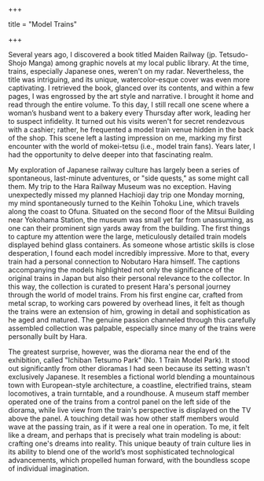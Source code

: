 +++

title = "Model Trains"

+++

Several years ago, I discovered a book titled Maiden Railway (jp. Tetsudo-Shojo Manga) among graphic novels at my local public library. At the time, trains, especially Japanese ones, weren't on my radar. Nevertheless, the title was intriguing, and its unique, watercolor-esque cover was even more captivating. I retrieved the book, glanced over its contents, and within a few pages, I was engrossed by the art style and narrative. I brought it home and read through the entire volume. To this day, I still recall one scene where a woman’s husband went to a bakery every Thursday after work, leading her to suspect infidelity. It turned out his visits weren't for secret rendezvous with a cashier; rather, he frequented a model train venue hidden in the back of the shop. This scene left a lasting impression on me, marking my first encounter with the world of mokei-tetsu (i.e., model train fans). Years later, I had the opportunity to delve deeper into that fascinating realm. 

My exploration of Japanese railway culture has largely been a series of spontaneous, last-minute adventures, or "side quests," as some might call them. My trip to the Hara Railway Museum was no exception. Having unexpectedly missed my planned Hachioji day trip one Monday morning, my mind spontaneously turned to the Keihin Tohoku Line, which travels along the coast to Ofuna. Situated on the second floor of the Mitsui Building near Yokohama Station, the museum was small yet far from unassuming, as one can their prominent sign yards away from the building. The first things to capture my attention were the large, meticulously detailed train models displayed behind glass containers. As someone whose artistic skills is close desperation, I found each model incredibly impressive. More to that, every train had a personal connection to Nobutaro Hara himself. The captions accompanying the models highlighted not only the significance of the original trains in Japan but also their personal relevance to the collector. In this way, the collection is curated to present Hara's personal journey through the world of model trains. From his first engine car, crafted from metal scrap, to working cars powered by overhead lines, it felt as though the trains were an extension of him, growing in detail and sophistication as he aged and matured. The genuine passion channeled through this carefully assembled collection was palpable, especially since many of the trains were personally built by Hara. 

The greatest surprise, however, was the diorama near the end of the exhibition, called "Ichiban Tetsumo Park" (No. 1 Train Model Park). It stood out significantly from other dioramas I had seen because its setting wasn't exclusively Japanese. It resembles a fictional world blending a mountainous town with European-style architecture, a coastline, electrified trains, steam locomotives, a train turntable, and a roundhouse. A museum staff member operated one of the trains from a control panel on the left side of the diorama, while live view from the train's perspective is displayed on the TV above the panel. A touching detail was how other staff members would wave at the passing train, as if it were a real one in operation. To me, it felt like a dream, and perhaps that is precisely what train modeling is about: crafting one's dreams into reality. This unique beauty of train culture lies in its ability to blend one of the world’s most sophisticated technological advancements, which propelled human forward, with the boundless scope of individual imagination.